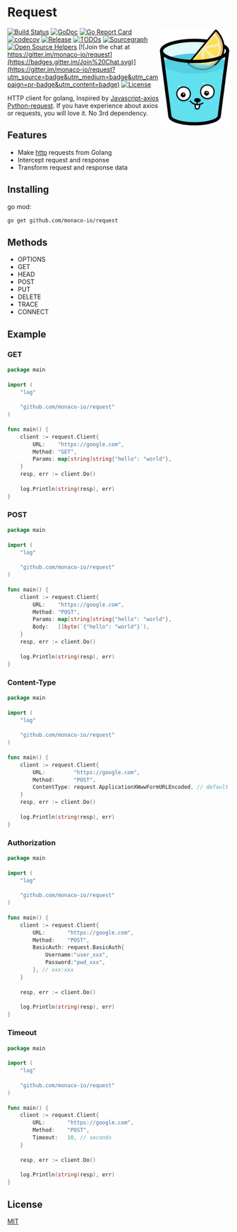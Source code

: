 # Request

<img align="right" width="159px" src="https://raw.githubusercontent.com/gin-gonic/logo/master/color.png">

[![Build Status](https://travis-ci.org/monaco-io/request.svg?branch=master)](https://travis-ci.org/monaco-io/request)
[![GoDoc](https://godoc.org/github.com/monaco-io/request?status.svg)](https://pkg.go.dev/github.com/monaco-io/request?tab=doc)
[![Go Report Card](https://goreportcard.com/badge/github.com/monaco-io/request)](https://goreportcard.com/report/github.com/monaco-io/request)
[![codecov](https://codecov.io/gh/monaco-io/request/branch/master/graph/badge.svg)](https://codecov.io/gh/monaco-io/request)
[![Release](https://img.shields.io/github/release/monaco-io/request.svg?style=flat-square)](https://github.com/monaco-io/request/releases)
[![TODOs](https://badgen.net/https/api.tickgit.com/badgen/github.com/monaco-io/request)](https://www.tickgit.com/browse?repo=github.com/monaco-io/request)
[![Sourcegraph](https://sourcegraph.com/github.com/monaco-io/request/-/badge.svg)](https://sourcegraph.com/github.com/monaco-io/request?badge)
[![Open Source Helpers](https://www.codetriage.com/monaco-io/request/badges/users.svg)](https://www.codetriage.com/monaco-io/request)
[![Join the chat at https://gitter.im/monaco-io/request](https://badges.gitter.im/Join%20Chat.svg)](https://gitter.im/monaco-io/request?utm_source=badge&utm_medium=badge&utm_campaign=pr-badge&utm_content=badge)
[![License](https://img.shields.io/github/license/monaco-io/request?style=plastic)](https://github.com/monaco-io/request/blob/master/LICENSE)

HTTP client for golang, Inspired by [Javascript-axios](https://github.com/axios/axios) [Python-request](https://github.com/psf/requests).
If you have experience about axios or requests, you will love it.
No 3rd dependency.

## Features

- Make [http](https://golang.org) requests from Golang
- Intercept request and response
- Transform request and response data

## Installing

go mod:

```bash
go get github.com/monaco-io/request
```

## Methods

- OPTIONS
- GET
- HEAD
- POST
- PUT
- DELETE
- TRACE
- CONNECT

## Example

### GET

```go
package main

import (
    "log"

    "github.com/monaco-io/request"
)

func main() {
    client := request.Client{
        URL:    "https://google.com",
        Method: "GET",
        Params: map[string]string{"hello": "world"},
    }
    resp, err := client.Do()

    log.Println(string(resp), err)
}
```

### POST

```go
package main

import (
    "log"

    "github.com/monaco-io/request"
)

func main() {
    client := request.Client{
        URL:    "https://google.com",
        Method: "POST",
        Params: map[string]string{"hello": "world"},
        Body:   []byte(`{"hello": "world"}`),
    }
    resp, err := client.Do()

    log.Println(string(resp), err)
}
```

### Content-Type

```go
package main

import (
    "log"

    "github.com/monaco-io/request"
)

func main() {
    client := request.Client{
        URL:         "https://google.com",
        Method:      "POST",
        ContentType: request.ApplicationXWwwFormURLEncoded, // default is "application/json"
    }
    resp, err := client.Do()

    log.Println(string(resp), err)
}
```

### Authorization

```go
package main

import (
    "log"

    "github.com/monaco-io/request"
)

func main() {
    client := request.Client{
        URL:       "https://google.com",
        Method:    "POST",
        BasicAuth: request.BasicAuth{
            Username:"user_xxx",
            Password:"pwd_xxx",
        }, // xxx:xxx
    }

    resp, err := client.Do()

    log.Println(string(resp), err)
}
```

### Timeout

```go
package main

import (
    "log"

    "github.com/monaco-io/request"
)

func main() {
    client := request.Client{
        URL:       "https://google.com",
        Method:    "POST",
        Timeout:   10, // seconds
    }

    resp, err := client.Do()

    log.Println(string(resp), err)
}
```

## License

[MIT](LICENSE)

